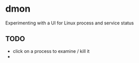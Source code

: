 # dmon

Experimenting with a UI for Linux process and service status


## TODO

* click on a process to examine / kill it
*  